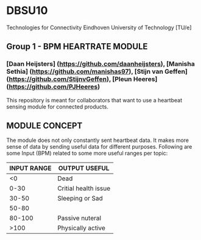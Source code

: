# DBSU10
Technologies for Connectivity 
Eindhoven University of Technology [TU/e]

## Group 1 - BPM HEARTRATE MODULE
### [Daan Heijsters] (https://github.com/daanheijsters), [Manisha Sethia] (https://github.com/manishas97), [Stijn van Geffen] (https://github.com/StijnvGeffen), [Pleun Heeres] (https://github.com/PJHeeres)
This repository is meant for collaborators that want to use a heartbeat sensing module for connected products.

## MODULE CONCEPT
The module does not only constantly sent heartbeat data. It makes more sense of data by sending useful data for different purposes.
Following are some Input (BPM) related to some more useful ranges per topic:

|INPUT RANGE|OUTPUT USEFUL|
|------|------|
|<0    | Dead | 
|0-30  | Critial health issue  | 
|30-50 | Sleeping or Sad   |
|50-80 |
|80-100| Passive nuteral    |
|>100  | Physically active |
